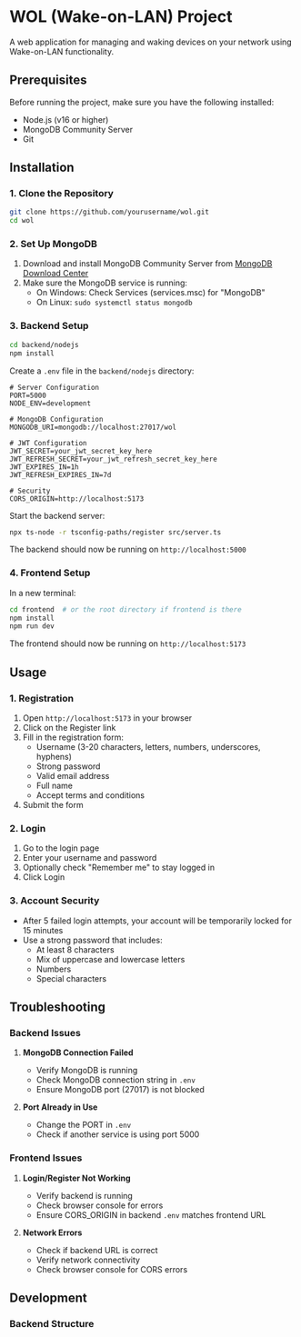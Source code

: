 # WOL (Wake-on-LAN) Project

A web application for managing and waking devices on your network using Wake-on-LAN functionality.

## Prerequisites

Before running the project, make sure you have the following installed:

- Node.js (v16 or higher)
- MongoDB Community Server
- Git

## Installation

### 1. Clone the Repository

```bash
git clone https://github.com/yourusername/wol.git
cd wol
```

### 2. Set Up MongoDB

1. Download and install MongoDB Community Server from [MongoDB Download Center](https://www.mongodb.com/try/download/community)
2. Make sure the MongoDB service is running:
   - On Windows: Check Services (services.msc) for "MongoDB"
   - On Linux: `sudo systemctl status mongodb`

### 3. Backend Setup

```bash
cd backend/nodejs
npm install
```

Create a `.env` file in the `backend/nodejs` directory:

```env
# Server Configuration
PORT=5000
NODE_ENV=development

# MongoDB Configuration
MONGODB_URI=mongodb://localhost:27017/wol

# JWT Configuration
JWT_SECRET=your_jwt_secret_key_here
JWT_REFRESH_SECRET=your_jwt_refresh_secret_key_here
JWT_EXPIRES_IN=1h
JWT_REFRESH_EXPIRES_IN=7d

# Security
CORS_ORIGIN=http://localhost:5173
```

Start the backend server:

```bash
npx ts-node -r tsconfig-paths/register src/server.ts
```

The backend should now be running on `http://localhost:5000`

### 4. Frontend Setup

In a new terminal:

```bash
cd frontend  # or the root directory if frontend is there
npm install
npm run dev
```

The frontend should now be running on `http://localhost:5173`

## Usage

### 1. Registration

1. Open `http://localhost:5173` in your browser
2. Click on the Register link
3. Fill in the registration form:
   - Username (3-20 characters, letters, numbers, underscores, hyphens)
   - Strong password
   - Valid email address
   - Full name
   - Accept terms and conditions
4. Submit the form

### 2. Login

1. Go to the login page
2. Enter your username and password
3. Optionally check "Remember me" to stay logged in
4. Click Login

### 3. Account Security

- After 5 failed login attempts, your account will be temporarily locked for 15 minutes
- Use a strong password that includes:
  - At least 8 characters
  - Mix of uppercase and lowercase letters
  - Numbers
  - Special characters

## Troubleshooting

### Backend Issues

1. **MongoDB Connection Failed**
   - Verify MongoDB is running
   - Check MongoDB connection string in `.env`
   - Ensure MongoDB port (27017) is not blocked

2. **Port Already in Use**
   - Change the PORT in `.env`
   - Check if another service is using port 5000

### Frontend Issues

1. **Login/Register Not Working**
   - Verify backend is running
   - Check browser console for errors
   - Ensure CORS_ORIGIN in backend `.env` matches frontend URL

2. **Network Errors**
   - Check if backend URL is correct
   - Verify network connectivity
   - Check browser console for CORS errors

## Development

### Backend Structure